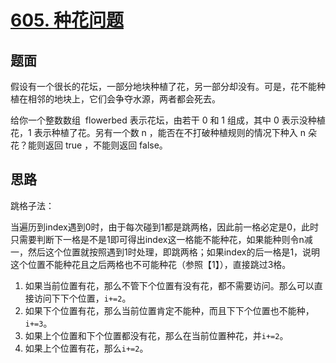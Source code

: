 ﻿# [605. 种花问题](https://leetcode.cn/problems/can-place-flowers/submissions/)

## 题面

假设有一个很长的花坛，一部分地块种植了花，另一部分却没有。可是，花不能种植在相邻的地块上，它们会争夺水源，两者都会死去。

给你一个整数数组  flowerbed 表示花坛，由若干 0 和 1 组成，其中 0 表示没种植花，1 表示种植了花。另有一个数 n ，能否在不打破种植规则的情况下种入 n 朵花？能则返回 true ，不能则返回 false。

## 思路



跳格子法：


当遍历到index遇到0时，由于每次碰到1都是跳两格，因此前一格必定是0，此时只需要判断下一格是不是1即可得出index这一格能不能种花，如果能种则令n减一，然后这个位置就按照遇到1时处理，即跳两格；如果index的后一格是1，说明这个位置不能种花且之后两格也不可能种花（参照【1】），直接跳过3格。


1. 如果当前位置有花，那么不管下个位置有没有花，都不需要访问。那么可以直接访问下下个位置，`i+=2`。
2. 如果下个位置有花，那么当前位置肯定不能种，而且下下个位置也不能种，`i+=3`。
3. 如果上个位置和下个位置都没有花，那么在当前位置种花，并`i+=2`。
4. 如果上个位置有花，那么`i+=2`。